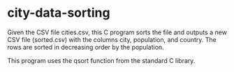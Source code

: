 # city-data-sorting

Given the CSV file cities.csv, this C program sorts the file and outputs a new CSV file (sorted.csv) with the columns city, population, and country. The rows are sorted in decreasing order by the population.

This program uses the qsort function from the standard C library.
